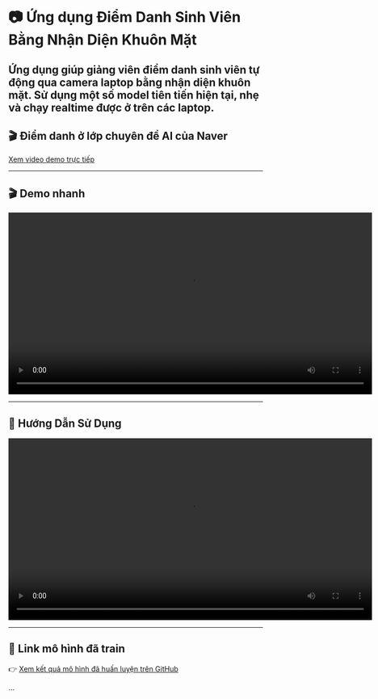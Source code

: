 # 📷 Ứng dụng Điểm Danh Sinh Viên Bằng Nhận Diện Khuôn Mặt

Ứng dụng giúp giảng viên điểm danh sinh viên tự động qua camera laptop bằng nhận diện khuôn mặt. Sử dụng một số model tiên tiến hiện tại, nhẹ và chạy realtime được ở trên các laptop.
---

## 🎬 Điểm danh ở lớp chuyên đề AI của Naver 

[Xem video demo trực tiếp]([./demo_nhanh.mp4](https://www.youtube.com/watch?v=QMc43knlL_Q))

---

## 🎬 Demo nhanh

<video src="demo_nhanh.mp4" width="720" controls></video>

---

## 📖 Hướng Dẫn Sử Dụng

<video src="huong_dan_su_dung.mp4" width="720" controls></video>

---

## 🧠 Link mô hình đã train

👉 [Xem kết quả mô hình đã huấn luyện trên GitHub](https://github.com/yourusername/facerecognition-model)

...

